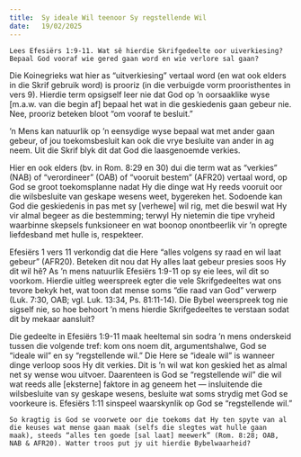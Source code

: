 ```yaml
---
title:  Sy ideale Wil teenoor Sy regstellende Wil
date:   19/02/2025
---
```


`Lees Efesiërs 1:9-11. Wat sê hierdie Skrifgedeelte oor uiverkiesing? Bepaal God vooraf wie gered gaan word en wie verlore sal gaan?`

Die Koinegrieks wat hier as “uitverkiesing” vertaal word (en wat ook elders in die Skrif gebruik word) is prooriz (in die verbuigde vorm prooristhentes in vers 9). Hierdie term opsigself leer nie dat God op ’n oorsaaklike wyse [m.a.w. van die begin af] bepaal het wat in die geskiedenis gaan gebeur nie. Nee, prooriz beteken bloot “om vooraf te besluit.”

’n Mens kan natuurlik op ’n eensydige wyse bepaal wat met ander gaan gebeur, of jou toekomsbesluit kan ook die vrye besluite van ander in ag neem. Uit die Skrif blyk dit dat God die laasgenoemde verkies.

Hier en ook elders (bv. in Rom. 8:29 en 30) dui die term wat as “verkies” (NAB) of “verordineer” (OAB) of “vooruit bestem” (AFR20) vertaal word, op God se groot toekomsplanne nadat Hy die dinge wat Hy reeds vooruit oor die wilsbesluite van geskape wesens weet, bygereken het. Sodoende kan God die geskiedenis in pas met sy [verhewe] wil rig, met die beswil wat Hy vir almal begeer as die bestemming; terwyl Hy nietemin die tipe vryheid waarbinne skepsels funksioneer en wat boonop onontbeerlik vir ’n opregte liefdesband met hulle is, respekteer.

Efesiërs 1 vers 11 verkondig dat die Here “alles volgens sy raad en wil laat gebeur” (AFR20). Beteken dit nou dat Hy alles laat gebeur presies soos Hy dit wil hê? As ’n mens natuurlik Efesiërs 1:9-11 op sy eie lees, wil dit so voorkom. Hierdie uitleg weerspreek egter die vele Skrifgedeeltes wat ons tevore bekyk het, wat toon dat mense soms “die raad van God” verwerp (Luk. 7:30, OAB; vgl. Luk. 13:34, Ps. 81:11-14). Die Bybel weerspreek tog nie sigself nie, so hoe behoort ’n mens hierdie Skrifgedeeltes te verstaan sodat dit by mekaar aansluit?

Die gedeelte in Efesiërs 1:9-11 maak heeltemal sin sodra ’n mens onderskeid tussen die volgende tref: kom ons noem dit, argumentshalwe, God se “ideale wil” en sy “regstellende wil.” Die Here se “ideale wil” is wanneer dinge verloop soos Hy dit verkies. Dit is ’n wil wat kon geskied het as almal net sy wense wou uitvoer. Daarenteen is God se “regstellende wil” die wil wat reeds alle [eksterne] faktore in ag geneem het — insluitende die wilsbesluite van sy geskape wesens, besluite wat soms strydig met God se voorkeure is. Efesiërs 1:11 sinspeel waarskynlik op God se “regstellende wil.”

`So kragtig is God se voorwete oor die toekoms dat Hy ten spyte van al die keuses wat mense gaan maak (selfs die slegtes wat hulle gaan maak), steeds “alles ten goede [sal laat] meewerk” (Rom. 8:28; OAB, NAB & AFR20). Watter troos put jy uit hierdie Bybelwaarheid?`